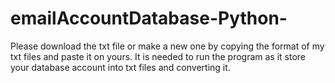 # emailAccountDatabase-Python-
Please download the txt file or make a new one by copying the format of my txt files and paste it on yours. It is needed to run the program as it store your database account into txt files and converting it.
